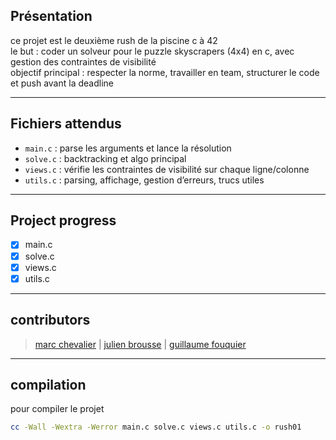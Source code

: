 ## Présentation

ce projet est le deuxième rush de la piscine c à 42  
le but : coder un solveur pour le puzzle skyscrapers (4x4) en c, avec gestion des contraintes de visibilité  
objectif principal : respecter la norme, travailler en team, structurer le code et push avant la deadline

---

## Fichiers attendus

- `main.c` : parse les arguments et lance la résolution
- `solve.c` : backtracking et algo principal
- `views.c` : vérifie les contraintes de visibilité sur chaque ligne/colonne
- `utils.c` : parsing, affichage, gestion d’erreurs, trucs utiles

---

## Project progress

- [x] main.c
- [x] solve.c
- [x] views.c
- [x] utils.c

---

## contributors

>[marc chevalier](https://profile-v3.intra.42.fr/users/marcheva) |
>[julien brousse](https://profile-v3.intra.42.fr/users/jubrouss) |
>[guillaume fouquier](https://profile-v3.intra.42.fr/users/guifouqu)

---

## compilation

pour compiler le projet  
```sh
cc -Wall -Wextra -Werror main.c solve.c views.c utils.c -o rush01
